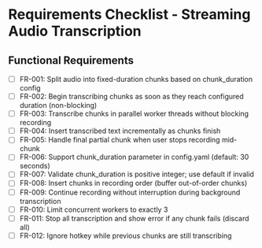 # Requirements Checklist - Streaming Audio Transcription

## Functional Requirements

- [ ] FR-001: Split audio into fixed-duration chunks based on chunk_duration config
- [ ] FR-002: Begin transcribing chunks as soon as they reach configured duration (non-blocking)
- [ ] FR-003: Transcribe chunks in parallel worker threads without blocking recording
- [ ] FR-004: Insert transcribed text incrementally as chunks finish
- [ ] FR-005: Handle final partial chunk when user stops recording mid-chunk
- [ ] FR-006: Support chunk_duration parameter in config.yaml (default: 30 seconds)
- [ ] FR-007: Validate chunk_duration is positive integer; use default if invalid
- [ ] FR-008: Insert chunks in recording order (buffer out-of-order chunks)
- [ ] FR-009: Continue recording without interruption during background transcription
- [ ] FR-010: Limit concurrent workers to exactly 3
- [ ] FR-011: Stop all transcription and show error if any chunk fails (discard all)
- [ ] FR-012: Ignore hotkey while previous chunks are still transcribing
